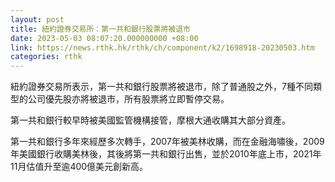```yaml
---
layout: post
title: 紐約證券交易所：第一共和銀行股票將被退市
date: 2023-05-03 08:07:20.000000000 +08:00
link: https://news.rthk.hk/rthk/ch/component/k2/1698918-20230503.htm
categories: rthk
---
```


紐約證券交易所表示，第一共和銀行股票將被退市，除了普通股之外，7種不同類型的公司優先股亦將被退市，所有股票將立即暫停交易。

第一共和銀行較早時被美國監管機構接管，摩根大通收購其大部分資產。

第一共和銀行多年來經歷多次轉手，2007年被美林收購，而在金融海嘯後，2009年美國銀行收購美林後，其後將第一共和銀行出售，並於2010年底上市，2021年11月估值升至逾400億美元創新高。
